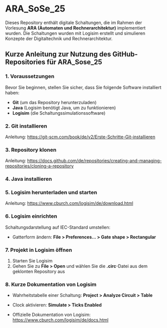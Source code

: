 # ARA_SoSe_25

Dieses Repository enthält digitale Schaltungen, die im Rahmen der Vorlesung **ARA (Automaten und Rechnerarchitektur)** implementiert wurden. Die Schaltungen wurden mit Logisim erstellt und simulieren Konzepte der Digitaltechnik und Rechnerarchitektur.

## Kurze Anleitung zur Nutzung des GitHub-Repositories für **ARA_Sose_25**

### 1. Voraussetzungen

Bevor Sie beginnen, stellen Sie sicher, dass Sie folgende Software installiert haben:

- **Git** (um das Repository herunterzuladen)
- **Java** (Logisim benötigt Java, um zu funktionieren)
- **Logisim** (die Schaltungssimulationssoftware)

### 2. Git installieren

Anleitung: https://git-scm.com/book/de/v2/Erste-Schritte-Git-installieren

### 3. Repository klonen

Anleitung: https://docs.github.com/de/repositories/creating-and-managing-repositories/cloning-a-repository

### 4. Java installieren

### 5. Logisim herunterladen und starten

Anleitung: https://www.cburch.com/logisim/de/download.html

### 6. Logisim einrichten

Schaltungsdarstellung auf IEC-Standard umstellen:

- Gatterform ändern: **File > Preferences... > Gate shape > Rectangular**

### 7. Projekt in Logisim öffnen

1. Starten Sie Logisim
2. Gehen Sie zu **File > Open** und wählen Sie die **.circ**-Datei aus dem geklonten Repository aus

### 8. Kurze Dokumentation von Logisim

- Wahrheitstabelle einer Schaltung: **Project > Analyze Circuit > Table**
- Clock aktivieren: **Simulate > Ticks Enabled**

- Offizielle Dokumentation von Logisim: https://www.cburch.com/logisim/de/docs.html
